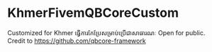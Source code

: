 # KhmerFivemQBCoreCustom
Customized for Khmer
ធ្វើការកែប្រែសម្រាប់ប្រើជាសាធារណៈ Open for public.
<br>
Credit to https://github.com/qbcore-framework
